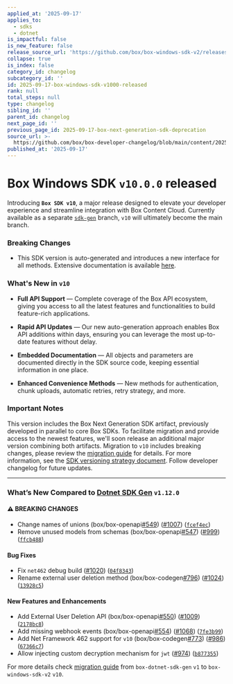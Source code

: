 ```yaml
---
applied_at: '2025-09-17'
applies_to:
  - sdks
  - dotnet
is_impactful: false
is_new_feature: false
release_source_url: 'https://github.com/box/box-windows-sdk-v2/releases/tag/v10.0.0'
collapse: true
is_index: false
category_id: changelog
subcategory_id: ''
id: 2025-09-17-box-windows-sdk-v1000-released
rank: null
total_steps: null
type: changelog
sibling_id: ''
parent_id: changelog
next_page_id: ''
previous_page_id: 2025-09-17-box-next-generation-sdk-deprecation
source_url: >-
  https://github.com/box/box-developer-changelog/blob/main/content/2025/09-17-box-windows-sdk-v1000-released.md
published_at: '2025-09-17'
---
```

# Box Windows SDK `v10.0.0` released

Introducing **`Box SDK v10`**, a major release designed to elevate your developer experience and streamline integration with Box Content Cloud. Currently available as a separate [`sdk-gen`][1] branch, `v10` will ultimately become the main branch.

### Breaking Changes

* This SDK version is auto-generated and introduces a new interface for all methods. Extensive documentation is available [here][2].

### What's New in `v10`

* **Full API Support** — Complete coverage of the Box API ecosystem, giving you access to all the latest features and functionalities to build feature-rich applications.

* **Rapid API Updates** — Our new auto-generation approach enables Box API additions within days, ensuring you can leverage the most up-to-date features without delay.

* **Embedded Documentation** — All objects and parameters are documented directly in the SDK source code, keeping essential information in one place.

* **Enhanced Convenience Methods** — New methods for authentication, chunk uploads, automatic retries, retry strategy, and more.

### Important Notes

This version includes the Box Next Generation SDK artifact, previously developed in parallel to core Box SDKs. To facilitate migration and provide access to the newest features, we'll soon release an additional major version combining both artifacts. Migration to `v10` includes breaking changes, please review the [migration guide][3] for details.  For more information, see the [SDK versioning strategy document][4]. Follow developer changelog for future updates.

***

### What’s New Compared to [Dotnet SDK Gen][5] `v1.12.0`

#### ⚠ BREAKING CHANGES

* Change names of unions (box/box-openapi[#549][6]) ([#1007][7]) ([`fcef4ec`][8])
* Remove unused models from schemas (box/box-openapi[#547][9]) ([#999][10]) ([`ffcb488`][11])

#### Bug Fixes

* Fix `net462` debug build ([#1020][12]) ([`04f8343`][13])
* Rename external user deletion method (box/box-codegen[#796][14]) ([#1024][15]) ([`13928c5`][16])

#### New Features and Enhancements

* Add External User Deletion API (box/box-openapi[#550][17]) ([#1009][18]) ([`2178bc8`][19])
* Add missing webhook events (box/box-openapi[#554][20]) ([#1068][21]) ([`7fe3b99`][22])
* Add Net Framework 462 support for `v10` (box/box-codegen[#773][23]) ([#986][24]) ([`67366c7`][25])
* Allow injecting custom decryption mechanism for `jwt` ([#974][26]) ([`b877355`][27])

For more details check [migration guide][28] from `box-dotnet-sdk-gen` `v1` to `box-windows-sdk-v2` `v10`.

[1]: https://github.com/box/box-windows-sdk-v2/tree/sdk-gen

[2]: https://github.com/box/box-windows-sdk-v2/tree/sdk-gen/docs

[3]: https://github.com/box/box-windows-sdk-v2/blob/sdk-gen/migration-guides/from-v5-to-v10.md

[4]: https://developer.box.com/guides/tooling/sdks/sdk-versioning/

[5]: https://github.com/box/box-dotnet-sdk-gen

[6]: https://github.com/box/box-windows-sdk-v2/issues/549

[7]: https://github.com/box/box-windows-sdk-v2/issues/1007

[8]: https://github.com/box/box-windows-sdk-v2/commit/fcef4ecab38435fb4a79e2db8fcf2c5ad931986b

[9]: https://github.com/box/box-windows-sdk-v2/issues/547

[10]: https://github.com/box/box-windows-sdk-v2/issues/999

[11]: https://github.com/box/box-windows-sdk-v2/commit/ffcb4888e6ad52f10028f92c49b5d919cb1ac620

[12]: https://github.com/box/box-windows-sdk-v2/issues/1020

[13]: https://github.com/box/box-windows-sdk-v2/commit/04f8343c200e45ebe65bd29f03f55a44e76bcbde

[14]: https://github.com/box/box-windows-sdk-v2/issues/796

[15]: https://github.com/box/box-windows-sdk-v2/issues/1024

[16]: https://github.com/box/box-windows-sdk-v2/commit/13928c559bd3e97d060c48997b05ca384333d03d

[17]: https://github.com/box/box-windows-sdk-v2/issues/550

[18]: https://github.com/box/box-windows-sdk-v2/issues/1009

[19]: https://github.com/box/box-windows-sdk-v2/commit/2178bc87c8b724598616e99f0a528c7b21ff12c6

[20]: https://github.com/box/box-windows-sdk-v2/issues/554

[21]: https://github.com/box/box-windows-sdk-v2/issues/1068

[22]: https://github.com/box/box-windows-sdk-v2/commit/7fe3b99cae1cf5be9ad3ec7bec54c97f198fd8c7

[23]: https://github.com/box/box-windows-sdk-v2/issues/773

[24]: https://github.com/box/box-windows-sdk-v2/issues/986

[25]: https://github.com/box/box-windows-sdk-v2/commit/67366c7274faa5c758490d393605c76220aa6a79

[26]: https://github.com/box/box-windows-sdk-v2/issues/974

[27]: https://github.com/box/box-windows-sdk-v2/commit/b877355493b60dc6f9c1a576927d6e0c62ec27f3

[28]: https://github.com/box/box-windows-sdk-v2/blob/sdk-gen/migration-guides/from-dotnet-sdk-gen-v1-to-box-windows-sdk-v10.md